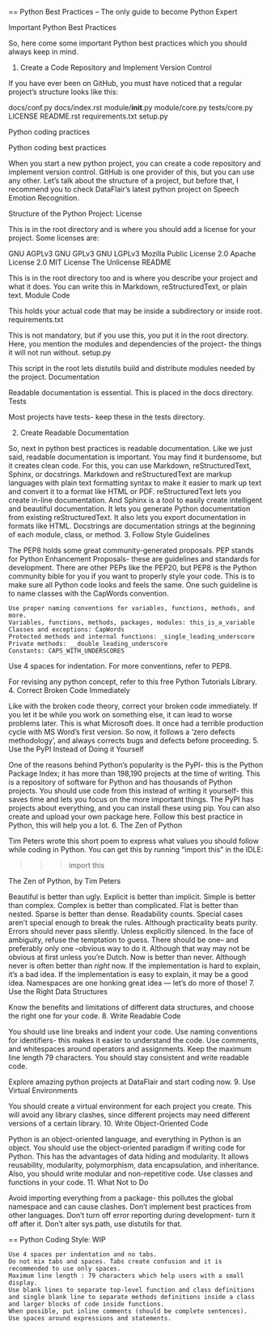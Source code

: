 == Python Best Practices – The only guide to become Python Expert

Important Python Best Practices

So, here come some important Python best practices which you should always keep in mind.
1. Create a Code Repository and Implement Version Control

If you have ever been on GitHub, you must have noticed that a regular project’s structure looks like this:

docs/conf.py
docs/index.rst
module/__init__.py
module/core.py
tests/core.py
LICENSE
README.rst
requirements.txt
setup.py

Python coding practices

Python coding best practices

When you start a new python project, you can create a code repository and implement version control. GitHub is one provider of this, but you can use any other. Let’s talk about the structure of a project, but before that, I recommend you to check DataFlair’s latest python project on Speech Emotion Recognition.

Structure of the Python Project:
License

This is in the root directory and is where you should add a license for your project. Some licenses are:

GNU AGPLv3
GNU GPLv3
GNU LGPLv3
Mozilla Public License 2.0
Apache License 2.0
MIT License
The Unlicense
README

This is in the root directory too and is where you describe your project and what it does. You can write this in Markdown, reStructuredText, or plain text.
Module Code

This holds your actual code that may be inside a subdirectory or inside root.
requirements.txt

This is not mandatory, but if you use this, you put it in the root directory. Here, you mention the modules and dependencies of the project- the things it will not run without.
setup.py

This script in the root lets distutils build and distribute modules needed by the project.
Documentation

Readable documentation is essential. This is placed in the docs directory.
Tests

Most projects have tests- keep these in the tests directory.

2. Create Readable Documentation

So, next in python best practices is readable documentation. Like we just said, readable documentation is important. You may find it burdensome, but it creates clean code. For this, you can use Markdown, reStructuredText, Sphinx, or docstrings. Markdown and reStructuredText are markup languages with plain text formatting syntax to make it easier to mark up text and convert it to a format like HTML or PDF. reStructuredText lets you create in-line documentation. And Sphinx is a tool to easily create intelligent and beautiful documentation. It lets you generate Python documentation from existing reStructuredText. It also lets you export documentation in formats like HTML. Docstrings are documentation strings at the beginning of each module, class, or method.
3. Follow Style Guidelines

The PEP8 holds some great community-generated proposals. PEP stands for Python Enhancement Proposals- these are guidelines and standards for development. There are other PEPs like the PEP20, but PEP8 is the Python community bible for you if you want to properly style your code. This is to make sure all Python code looks and feels the same. One such guideline is to name classes with the CapWords convention.

    Use proper naming conventions for variables, functions, methods, and more.
    Variables, functions, methods, packages, modules: this_is_a_variable
    Classes and exceptions: CapWords
    Protected methods and internal functions: _single_leading_underscore
    Private methods: __double_leading_underscore
    Constants: CAPS_WITH_UNDERSCORES

Use 4 spaces for indentation. For more conventions, refer to PEP8.

For revising any python concept, refer to this free Python Tutorials Library. 
4. Correct Broken Code Immediately

Like with the broken code theory, correct your broken code immediately. If you let it be while you work on something else, it can lead to worse problems later. This is what Microsoft does. It once had a terrible production cycle with MS Word’s first version. So now, it follows a ‘zero defects methodology’, and always corrects bugs and defects before proceeding.
5. Use the PyPI Instead of Doing it Yourself

One of the reasons behind Python’s popularity is the PyPI- this is the Python Package Index; it has more than 198,190 projects at the time of writing. This is a repository of software for Python and has thousands of Python projects. You should use code from this instead of writing it yourself- this saves time and lets you focus on the more important things. The PyPI has projects about everything, and you can install these using pip. You can also create and upload your own package here. Follow this best practice in Python, this will help you a lot.
6. The Zen of Python

Tim Peters wrote this short poem to express what values you should follow while coding in Python. You can get this by running “import this” in the IDLE:
>>> import this

The Zen of Python, by Tim Peters

Beautiful is better than ugly.
Explicit is better than implicit.
Simple is better than complex.
Complex is better than complicated.
Flat is better than nested.
Sparse is better than dense.
Readability counts.
Special cases aren’t special enough to break the rules.
Although practicality beats purity.
Errors should never pass silently.
Unless explicitly silenced.
In the face of ambiguity, refuse the temptation to guess.
There should be one– and preferably only one –obvious way to do it.
Although that way may not be obvious at first unless you’re Dutch.
Now is better than never.
Although never is often better than *right* now.
If the implementation is hard to explain, it’s a bad idea.
If the implementation is easy to explain, it may be a good idea.
Namespaces are one honking great idea — let’s do more of those!
7. Use the Right Data Structures

Know the benefits and limitations of different data structures, and choose the right one for your code.
8. Write Readable Code

You should use line breaks and indent your code. Use naming conventions for identifiers- this makes it easier to understand the code. Use comments, and whitespaces around operators and assignments. Keep the maximum line length 79 characters. You should stay consistent and write readable code.

Explore amazing python projects at DataFlair and start coding now.
9. Use Virtual Environments

You should create a virtual environment for each project you create. This will avoid any library clashes, since different projects may need different versions of a certain library.
10. Write Object-Oriented Code

Python is an object-oriented language, and everything in Python is an object. You should use the object-oriented paradigm if writing code for Python. This has the advantages of data hiding and modularity. It allows reusability, modularity, polymorphism, data encapsulation, and inheritance. Also, you should write modular and non-repetitive code. Use classes and functions in your code.
11. What Not to Do

Avoid importing everything from a package- this pollutes the global namespace and can cause clashes. Don’t implement best practices from other languages. Don’t turn off error reporting during development- turn it off after it. Don’t alter sys.path, use distutils for that.



== Python Coding Style: WIP

    Use 4 spaces per indentation and no tabs.
    Do not mix tabs and spaces. Tabs create confusion and it is recommended to use only spaces.
    Maximum line length : 79 characters which help users with a small display.
    Use blank lines to separate top-level function and class definitions and single blank line to separate methods definitions inside a class and larger blocks of code inside functions.
    When possible, put inline comments (should be complete sentences).
    Use spaces around expressions and statements.


